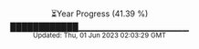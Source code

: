 <p align="center">
⏳Year Progress (41.39 %) <br>
████████████▁▁▁▁▁▁▁▁▁▁▁▁▁▁▁▁▁▁ <br>
<sub>Updated: Thu, 01 Jun 2023 02:03:29 GMT</sub>
</p>

